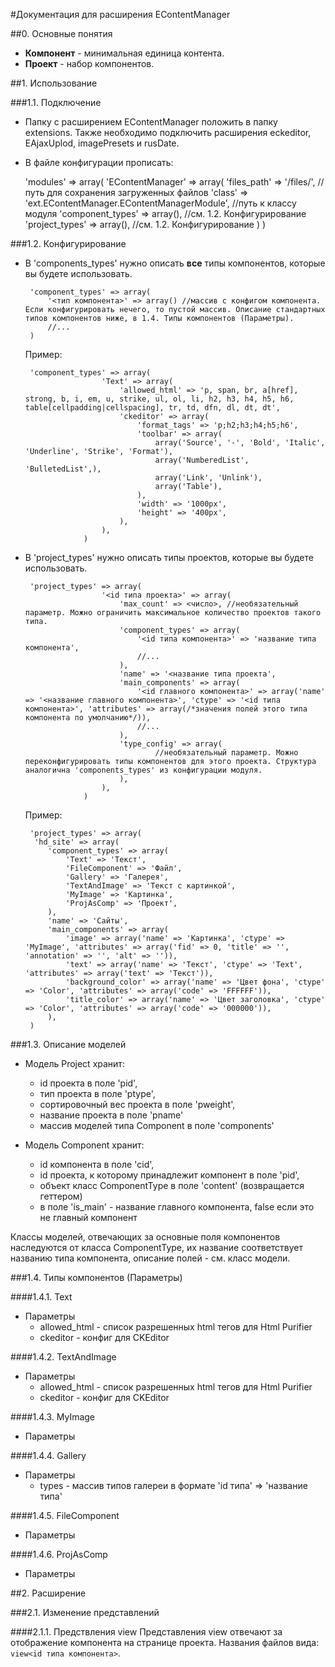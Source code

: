 #Документация для расширения EContentManager

##0. Основные понятия

- **Компонент** \- минимальная единица контента.
- **Проект** \- набор компонентов.

##1. Использование

###1.1. Подключение

- Папку с расширением EContentManager положить в папку extensions. Также необходимо подключить расширения eckeditor, EAjaxUplod, imagePresets и rusDate.

- В файле конфигурации прописать:

	'modules' => array(
		'EContentManager' => array(
			'files_path' => '/files/', //путь для сохранения загруженных файлов
			'class' => 'ext.EContentManager.EContentManagerModule', //путь к классу модуля
			'component_types' => array(), //см. 1.2. Конфигурирование
			'project_types' => array(), //см. 1.2. Конфигурирование
		)
	)
	

###1.2. Конфигурирование

 - В 'components\_types' нужно описать **все** типы компонентов, которые вы будете использовать.
	
		'component_types' => array(
			'<тип компонента>' => array() //массив с конфигом компонента. Если конфигурировать нечего, то пустой массив. Описание стандартных типов компонентов ниже, в 1.4. Типы компонентов (Параметры).
			//...
		)
	
	Пример:
	
		'component_types' => array(
		                'Text' => array(
		                    'allowed_html' => 'p, span, br, a[href], strong, b, i, em, u, strike, ul, ol, li, h2, h3, h4, h5, h6, table[cellpadding|cellspacing], tr, td, dfn, dl, dt, dt',
		                    'ckeditor' => array(
		                        'format_tags' => 'p;h2;h3;h4;h5;h6',
		                        'toolbar' => array(
		                            array('Source', '-', 'Bold', 'Italic', 'Underline', 'Strike', 'Format'),
		                            array('NumberedList', 'BulletedList',),
		                            array('Link', 'Unlink'),
		                            array('Table'),
		                        ),
		                        'width' => '1000px',
		                        'height' => '400px',
		                    ),
		                ),
					)
		

 - В 'project\_types' нужно описать типы проектов, которые вы будете использовать.
	
		'project_types' => array(
						'<id типа проекта>' => array(
							'max_count' => <число>, //необязательный параметр. Можно ограничить максимальное количество проектов такого типа.
							'component_types' => array(
								'<id типа компонента>' => 'название типа компонента',
								//...
							),
							'name' => '<название типа проекта',
							'main_components' => array(
								'<id главного компонента>' => array('name' => '<название главного компонента>', 'ctype' => '<id типа компонента>', 'attributes' => array(/*значения полей этого типа компонента по умолчанию*/)),
								//...
							),
							'type_config' => array(
									//необязательный параметр. Можно переконфигурировать типы компонентов для этого проекта. Структура аналогична 'components_types' из конфигурации модуля.
							),
						),
					)
		
	Пример:
	
		'project_types' => array(
		 'hd_site' => array(
			'component_types' => array(
				'Text' => 'Текст',
				'FileComponent' => 'Файл',
				'Gallery' => 'Галерея',
				'TextAndImage' => 'Текст с картинкой',
				'MyImage' => 'Картинка',
				'ProjAsComp' => 'Проект',
			),
			'name' => 'Сайты',
			'main_components' => array(
				'image' => array('name' => 'Картинка', 'ctype' => 'MyImage', 'attributes' => array('fid' => 0, 'title' => '', 'annotation' => '', 'alt' => '')),
				'text' => array('name' => 'Текст', 'ctype' => 'Text', 'attributes' => array('text' => 'Текст')),
				'background_color' => array('name' => 'Цвет фона', 'ctype' => 'Color', 'attributes' => array('code' => 'FFFFFF')),
				'title_color' => array('name' => 'Цвет заголовка', 'ctype' => 'Color', 'attributes' => array('code' => '000000')),
			),
		)
		

###1.3. Описание моделей

- Модель Project хранит:
	- id проекта в поле 'pid', 
	- тип проекта в поле 'ptype', 
	- сортировочный вес проекта в поле 'pweight', 
	- название проекта в поле 'pname'
	- массив моделей типа Component в поле 'components'

- Модель Component хранит:
	- id компонента в поле 'cid',
	- id проекта, к которому принадлежит компонент в поле 'pid',
	- объект класс ComponentType в поле 'content' (возвращается геттером)
	- в поле 'is_main' - название главного компонента, false если это не главный компонент 

Классы моделей, отвечающих за основные поля компонентов наследуются от класса ComponentType, их название соответствует названию типа компонента, описание полей - см. класс модели.

###1.4. Типы компонентов (Параметры)

####1.4.1. Text
- Параметры
	- allowed_html - список разрешенных html тегов для Html Purifier
	- ckeditor - конфиг для CKEditor
	
####1.4.2. TextAndImage
- Параметры
	- allowed_html - список разрешенных html тегов для Html Purifier
	- ckeditor - конфиг для CKEditor
	
####1.4.3. MyImage
- Параметры

####1.4.4. Gallery
- Параметры
	- types - массив типов галереи в формате 'id типа' => 'название типа'

####1.4.5. FileComponent
- Параметры

####1.4.6. ProjAsComp
- Параметры

##2. Расширение

###2.1. Изменение представлений

####2.1.1. Предствления view
Представления view отвечают за отображение компонента на странице проекта. Названия файлов вида: `view<id типа компонента>`.
